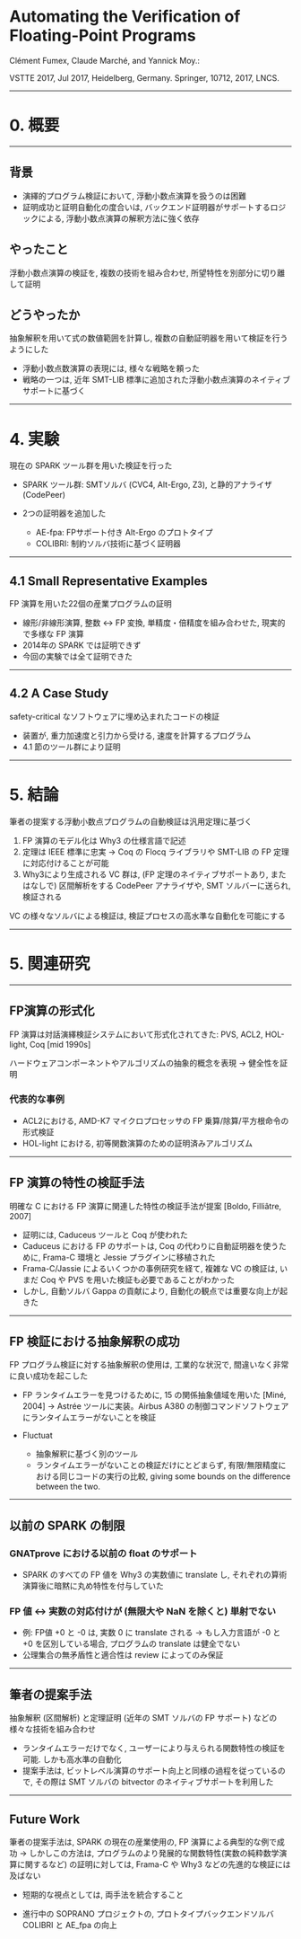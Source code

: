 <!--
$size: 4:3
$theme: default
page_number: true
*page_number: false
-->

# Automating the Verification of Floating-Point Programs

Clément Fumex, Claude Marché, and Yannick Moy.:

VSTTE 2017, Jul 2017, Heidelberg, Germany. Springer, 10712, 2017, LNCS.

---

# 0. 概要

---

## 背景
- 演繹的プログラム検証において, 浮動小数点演算を扱うのは困難
- 証明成功と証明自動化の度合いは, バックエンド証明器がサポートするロジックによる, 浮動小数点演算の解釈方法に強く依存

## やったこと
浮動小数点演算の検証を, 複数の技術を組み合わせ, 所望特性を別部分に切り離して証明

## どうやったか
抽象解釈を用いて式の数値範囲を計算し, 複数の自動証明器を用いて検証を行うようにした
- 浮動小数点数演算の表現には, 様々な戦略を頼った
- 戦略の一つは, 近年 SMT-LIB 標準に追加された浮動小数点演算のネイティブサポートに基づく

---

# 4. 実験

現在の SPARK ツール群を用いた検証を行った

- SPARK ツール群: SMTソルバ (CVC4, Alt-Ergo, Z3), と静的アナライザ (CodePeer)

- 2つの証明器を追加した
  - AE-fpa: FPサポート付き Alt-Ergo のプロトタイプ
  - COLIBRI: 制約ソルバ技術に基づく証明器

---

## 4.1 Small Representative Examples

FP 演算を用いた22個の産業プログラムの証明

- 線形/非線形演算, 整数 ↔ FP 変換, 単精度・倍精度を組み合わせた, 現実的で多様な FP 演算
- 2014年の SPARK では証明できず
- 今回の実験では全て証明できた

---

## 4.2 A Case Study

safety-critical なソフトウェアに埋め込まれたコードの検証

- 装置が, 重力加速度と引力から受ける, 速度を計算するプログラム
- 4.1 節のツール群により証明

---

# 5. 結論

筆者の提案する浮動小数点プログラムの自動検証は汎用定理に基づく

1. FP 演算のモデル化は Why3 の仕様言語で記述
1. 定理は IEEE 標準に忠実 → Coq の Flocq ライブラリや SMT-LIB の FP 定理に対応付けることが可能
1. Why3により生成される VC 群は, (FP 定理のネイティブサポートあり, またはなしで) 区間解析をする CodePeer アナライザや, SMT ソルバーに送られ, 検証される

VC の様々なソルバによる検証は, 検証プロセスの高水準な自動化を可能にする

---

# 5. 関連研究

---

## FP演算の形式化

FP 演算は対話演繹検証システムにおいて形式化されてきた: PVS, ACL2, HOL-light, Coq [mid 1990s]

ハードウェアコンポーネントやアルゴリズムの抽象的概念を表現
→ 健全性を証明

### 代表的な事例
  - ACL2における, AMD-K7 マイクロプロセッサの FP 乗算/除算/平方根命令の形式検証
  - HOL-light における, 初等関数演算のための証明済みアルゴリズム

---

## FP 演算の特性の検証手法

明確な C における FP 演算に関連した特性の検証手法が提案 [Boldo, Filliâtre, 2007]

- 証明には, Caduceus ツールと Coq が使われた
- Caduceus における FP のサポートは, Coq の代わりに自動証明器を使うために, Frama-C 環境と Jessie プラグインに移植された
- Frama-C/Jassie によるいくつかの事例研究を経て, 複雑な VC の検証は, いまだ Coq や PVS を用いた検証も必要であることがわかった
- しかし, 自動ソルバ Gappa の貢献により, 自動化の観点では重要な向上が起きた

---

## FP 検証における抽象解釈の成功

FP プログラム検証に対する抽象解釈の使用は, 工業的な状況で, 間違いなく非常に良い成功を起こした

- FP ランタイムエラーを見つけるために, 15 の関係抽象値域を用いた [Miné, 2004]
  → Astrée ツールに実装。Airbus A380 の制御コマンドソフトウェアにランタイムエラーがないことを検証

- Fluctuat
  - 抽象解釈に基づく別のツール
  - ランタイムエラーがないことの検証だけにとどまらず, 有限/無限精度における同じコードの実行の比較, giving some bounds on the difference between the two.

---

## 以前の SPARK の制限

### GNATprove における以前の float のサポート
- SPARK のすべての FP 値を Why3 の実数値に translate し, それぞれの算術演算後に暗黙に丸め特性を付与していた

### FP 値 ↔ 実数の対応付けが (無限大や NaN を除くと) 単射でない

- 例: FP値 +0 と -0 は, 実数 0 に translate される
  → もし入力言語が -0 と +0 を区別している場合, プログラムの translate は健全でない
- 公理集合の無矛盾性と適合性は review によってのみ保証

---

## 筆者の提案手法

抽象解釈 (区間解析) と定理証明 (近年の SMT ソルバの FP サポート) などの様々な技術を組み合わせ
- ランタイムエラーだけでなく, ユーザーにより与えられる関数特性の検証を可能. しかも高水準の自動化
- 提案手法は, ビットレベル演算のサポート向上と同様の過程を従っているので, その際は SMT ソルバの bitvector のネイティブサポートを利用した

---

## Future Work

筆者の提案手法は, SPARK の現在の産業使用の, FP 演算による典型的な例で成功
→ しかしこの方法は, プログラムのより発展的な関数特性(実数の純粋数学演算に関するなど) の証明に対しては, Frama-C や Why3 などの先進的な検証には及ばない

- 短期的な視点としては, 両手法を統合すること

- 進行中の SOPRANO プロジェクトの, プロトタイプバックエンドソルバ COLIBRI と AE_fpa の向上